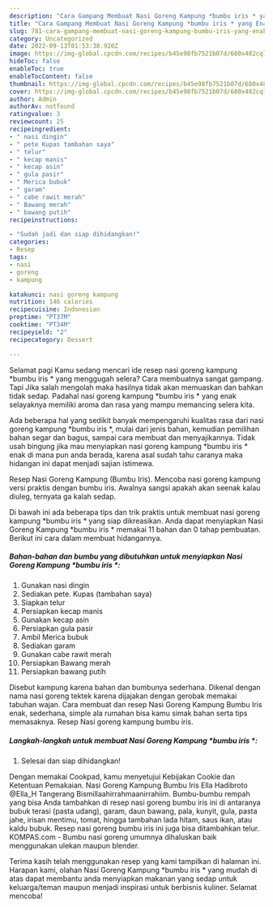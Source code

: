 ```yaml
---
description: "Cara Gampang Membuat Nasi Goreng Kampung *bumbu iris * yang Enak Banget}"
title: "Cara Gampang Membuat Nasi Goreng Kampung *bumbu iris * yang Enak Banget}"
slug: 781-cara-gampang-membuat-nasi-goreng-kampung-bumbu-iris-yang-enak-banget
category: Uncategorized
date: 2022-09-13T01:53:38.920Z
image: https://img-global.cpcdn.com/recipes/b45e98fb7521b07d/680x482cq70/nasi-goreng-kampung-bumbu-iris-foto-resep-utama.jpg
hideToc: false
enableToc: true
enableTocContent: false
thumbnail: https://img-global.cpcdn.com/recipes/b45e98fb7521b07d/680x482cq70/nasi-goreng-kampung-bumbu-iris-foto-resep-utama.jpg
cover: https://img-global.cpcdn.com/recipes/b45e98fb7521b07d/680x482cq70/nasi-goreng-kampung-bumbu-iris-foto-resep-utama.jpg
author: Admin
authorAv: notfound
ratingvalue: 3
reviewcount: 25
recipeingredient:
- " nasi dingin"
- " pete Kupas tambahan saya"
- " telur"
- " kecap manis"
- " kecap asin"
- " gula pasir"
- " Merica bubuk"
- " garam"
- " cabe rawit merah"
- " Bawang merah"
- " bawang putih"
recipeinstructions:

- "Sudah jadi dan siap dihidangkan!"
categories:
- Resep
tags:
- nasi
- goreng
- kampung

katakunci: nasi goreng kampung 
nutrition: 146 calories
recipecuisine: Indonesian
preptime: "PT37M"
cooktime: "PT34M"
recipeyield: "2"
recipecategory: Dessert

---
```



Selamat pagi Kamu sedang mencari ide resep nasi goreng kampung *bumbu iris * yang menggugah selera? Cara membuatnya sangat gampang. Tapi Jika salah mengolah maka hasilnya tidak akan memuaskan dan bahkan tidak sedap. Padahal nasi goreng kampung *bumbu iris * yang enak selayaknya memiliki aroma dan rasa yang mampu memancing selera kita.


Ada beberapa hal yang sedikit banyak mempengaruhi kualitas rasa dari nasi goreng kampung *bumbu iris *, mulai dari jenis bahan, kemudian pemilihan bahan segar dan bagus, sampai cara membuat dan menyajikannya. Tidak usah bingung jika mau menyiapkan nasi goreng kampung *bumbu iris * enak di mana pun anda berada, karena asal sudah tahu caranya maka hidangan ini dapat menjadi sajian istimewa.

Resep Nasi Goreng Kampung (Bumbu Iris). Mencoba nasi goreng kampung versi praktis dengan bumbu iris. Awalnya sangsi apakah akan seenak kalau diuleg, ternyata ga kalah sedap.


Di bawah ini ada beberapa tips dan trik praktis untuk membuat nasi goreng kampung *bumbu iris * yang siap dikreasikan. Anda dapat menyiapkan Nasi Goreng Kampung *bumbu iris * memakai 11 bahan dan 0 tahap pembuatan. Berikut ini cara dalam membuat hidangannya.

<!--inarticleads1-->

##### Bahan-bahan dan bumbu yang dibutuhkan untuk menyiapkan Nasi Goreng Kampung *bumbu iris *:

1. Gunakan  nasi dingin
1. Sediakan  pete. Kupas (tambahan saya)
1. Siapkan  telur
1. Persiapkan  kecap manis
1. Gunakan  kecap asin
1. Persiapkan  gula pasir
1. Ambil  Merica bubuk
1. Sediakan  garam
1. Gunakan  cabe rawit merah
1. Persiapkan  Bawang merah
1. Persiapkan  bawang putih


Disebut kampung karena bahan dan bumbunya sederhana. Dikenal dengan nama nasi goreng tektek karena dijajakan dengan gerobak memakai tabuhan wajan. Cara membuat dan resep Nasi Goreng Kampung Bumbu Iris enak, sederhana, simple ala rumahan bisa kamu simak bahan serta tips memasaknya. Resep Nasi goreng kampung bumbu iris. 

<!--inarticleads2-->

##### Langkah-langkah untuk membuat Nasi Goreng Kampung *bumbu iris *:


1. Selesai dan siap dihidangkan!

Dengan memakai Cookpad, kamu menyetujui Kebijakan Cookie dan Ketentuan Pemakaian. Nasi Goreng Kampung Bumbu Iris Ella Hadibroto @Ella_H Tangerang Bismillaahirrahmaanirrahiim. Bumbu-bumbu rempah yang bisa Anda tambahkan di resep nasi goreng bumbu iris ini di antaranya bubuk terasi (pasta udang), garam, daun bawang, pala, kunyit, gula, pasta jahe, irisan mentimu, tomat, hingga tambahan lada hitam, saus ikan, atau kaldu bubuk. Resep nasi goreng bumbu iris ini juga bisa ditambahkan telur. KOMPAS.com - Bumbu nasi goreng umumnya dihaluskan baik menggunakan ulekan maupun blender. 

Terima kasih telah menggunakan resep yang kami tampilkan di halaman ini. Harapan kami, olahan Nasi Goreng Kampung *bumbu iris * yang mudah di atas dapat membantu anda menyiapkan makanan yang sedap untuk keluarga/teman maupun menjadi inspirasi untuk berbisnis kuliner. Selamat mencoba!
